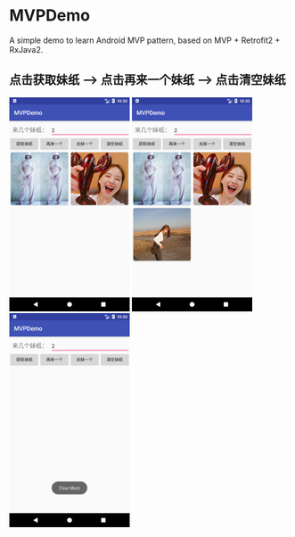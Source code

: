 # MVPDemo
A simple demo to learn Android MVP pattern, based on MVP + Retrofit2 + RxJava2.

## 点击获取妹纸 --> 点击再来一个妹纸 --> 点击清空妹纸
<img src="screenshots/Screenshot_1500719431.png" width="216" height="384"> <img src="screenshots/Screenshot_1500719438.png" width="216" height="384"> <img src="screenshots/Screenshot_1500719447.png" width="216" height="384">
